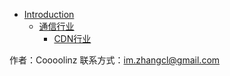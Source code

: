 * [Introduction](README.md)
  * [通信行业](telecom_industry/general.md)
      * [CDN行业](telecom_industry/CDN.md)
 
作者：Coooolinz
联系方式：im.zhangcl@gmail.com

